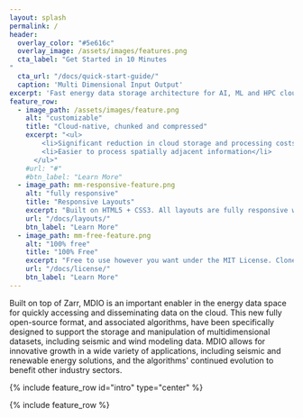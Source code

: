 ```yaml
---
layout: splash
permalink: /
header:
  overlay_color: "#5e616c"
  overlay_image: /assets/images/features.png
  cta_label: "Get Started in 10 Minutes 
"
  cta_url: "/docs/quick-start-guide/"
  caption: 'Multi Dimensional Input Output'
excerpt: 'Fast energy data storage architecture for AI, ML and HPC cloud native workflows'
feature_row:
  - image_path: /assets/images/feature.png
    alt: "customizable"
    title: "Cloud-native, chunked and compressed"
    excerpt: "<ul>
        <li>Significant reduction in cloud storage and processing costs</li>
        <li>Easier to process spatially adjacent information</li>
      </ul>"
    #url: "#"
    #btn_label: "Learn More"
  - image_path: mm-responsive-feature.png
    alt: "fully responsive"
    title: "Responsive Layouts"
    excerpt: "Built on HTML5 + CSS3. All layouts are fully responsive with helpers to augment your content."
    url: "/docs/layouts/"
    btn_label: "Learn More"
  - image_path: mm-free-feature.png
    alt: "100% free"
    title: "100% Free"
    excerpt: "Free to use however you want under the MIT License. Clone it, fork it, customize it, whatever!"
    url: "/docs/license/"
    btn_label: "Learn More"
---
```


Built on top of Zarr, MDIO is an important enabler in the energy data space for quickly accessing and disseminating data on the cloud. This new fully open-source format, and associated algorithms, have been specifically designed to support the storage and manipulation of multidimensional datasets, including seismic and wind modeling data. MDIO allows for innovative growth in a wide variety of applications, including seismic and renewable energy solutions, and the algorithms' continued evolution to benefit other industry sectors.


{% include feature_row id="intro" type="center" %}

{% include feature_row %}
